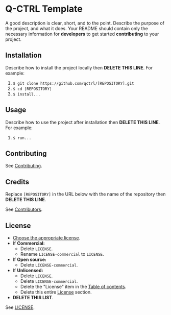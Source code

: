# Q-CTRL Template

A good description is clear, short, and to the point. Describe the purpose of the project, and what it does. Your README should contain only the necessary information for **developers** to get started **contributing** to your project.

## Installation

Describe how to install the project locally then **DELETE THIS LINE**. For example:

1. `$ git clone https://github.com/qctrl/[REPOSITORY].git`
1. `$ cd [REPOSITORY]`
1. `$ install...`

## Usage

Describe how to use the project after installation then **DELETE THIS LINE**. For example:

1. `$ run...`

## Contributing

See [Contributing](https://github.com/qctrl/.github/blob/master/CONTRIBUTING.md).

## Credits

Replace `[REPOSITORY]` in the URL below with the name of the repository then **DELETE THIS LINE**.

See [Contributors](https://github.com/qctrl/[REPOSITORY]/graphs/contributors).

## License

- [Choose the appropriate license](https://elements.q-ctrl.com/code/licensing/).
- If **Commercial:**
  - Delete `LICENSE`.
  - Rename `LICENSE-commercial` to `LICENSE`.
- If **Open source:**
  - Delete `LICENSE-commercial`.
- If **Unlicensed:**
  - Delete `LICENSE`.
  - Delete `LICENSE-commercial`.
  - Delete the "License" item in the [Table of contents](#table-of-contents).
  - Delete this entire [License](#license) section.
- **DELETE THIS LIST**.

See [LICENSE](https://github.com/qctrl/[REPOSITORY]/blob/master/LICENSE).
